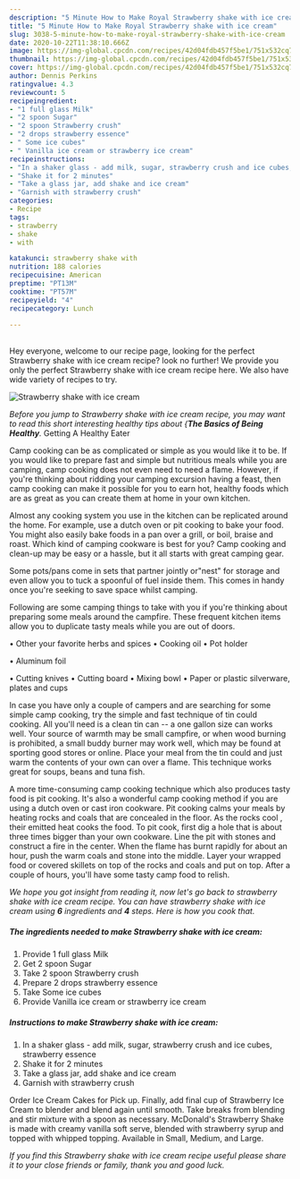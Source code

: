 ```yaml
---
description: "5 Minute How to Make Royal Strawberry shake with ice cream"
title: "5 Minute How to Make Royal Strawberry shake with ice cream"
slug: 3038-5-minute-how-to-make-royal-strawberry-shake-with-ice-cream
date: 2020-10-22T11:38:10.666Z
image: https://img-global.cpcdn.com/recipes/42d04fdb457f5be1/751x532cq70/strawberry-shake-with-ice-cream-recipe-main-photo.jpg
thumbnail: https://img-global.cpcdn.com/recipes/42d04fdb457f5be1/751x532cq70/strawberry-shake-with-ice-cream-recipe-main-photo.jpg
cover: https://img-global.cpcdn.com/recipes/42d04fdb457f5be1/751x532cq70/strawberry-shake-with-ice-cream-recipe-main-photo.jpg
author: Dennis Perkins
ratingvalue: 4.3
reviewcount: 5
recipeingredient:
- "1 full glass Milk"
- "2 spoon Sugar"
- "2 spoon Strawberry crush"
- "2 drops strawberry essence"
- " Some ice cubes"
- " Vanilla ice cream or strawberry ice cream"
recipeinstructions:
- "In a shaker glass - add milk, sugar, strawberry crush and ice cubes, strawberry essence"
- "Shake it for 2 minutes"
- "Take a glass jar, add shake and ice cream"
- "Garnish with strawberry crush"
categories:
- Recipe
tags:
- strawberry
- shake
- with

katakunci: strawberry shake with 
nutrition: 188 calories
recipecuisine: American
preptime: "PT13M"
cooktime: "PT57M"
recipeyield: "4"
recipecategory: Lunch

---
```

<br>
Hey everyone, welcome to our recipe page, looking for the perfect Strawberry shake with ice cream recipe? look no further! We provide you only the perfect Strawberry shake with ice cream recipe here. We also have wide variety of recipes to try.
<br>


![Strawberry shake with ice cream](https://img-global.cpcdn.com/recipes/42d04fdb457f5be1/751x532cq70/strawberry-shake-with-ice-cream-recipe-main-photo.jpg)

<i>Before you jump to Strawberry shake with ice cream recipe, you may want to read this short interesting healthy tips about {<strong>The Basics of Being Healthy</strong>.</i>
Getting A Healthy Eater

    
Camp cooking can be as complicated or simple as you would like it to be. If you would like to prepare fast and simple but nutritious meals while you are camping, camp cooking does not even need to need a flame. However, if you're thinking about ridding your camping excursion having a feast, then camp cooking can make it possible for you to earn hot, healthy foods which are as great as you can create them at home in your own kitchen.

 Almost any cooking system you use in the kitchen can be replicated around the home. For example, use a dutch oven or pit cooking to bake your food. You might also easily bake foods in a pan over a grill, or boil, braise and roast. Which kind of camping cookware is best for you? Camp cooking and clean-up may be easy or a hassle, but it all starts with great camping gear.

Some pots/pans come in sets that partner jointly or"nest" for storage and even allow you to tuck a spoonful of fuel inside them. This comes in handy once you're seeking to save space whilst camping.

Following are some camping things to take with you if you're thinking about preparing some meals around the campfire. These frequent kitchen items allow you to duplicate tasty meals while you are out of doors.


• Other your favorite herbs and spices
• Cooking oil
• Pot holder

• Aluminum foil

• Cutting knives
• Cutting board
• Mixing bowl
• Paper or plastic silverware, plates and cups

In case you have only a couple of campers and are searching for some simple camp cooking, try the simple and fast technique of tin could cooking. All you'll need is a clean tin can -- a one gallon size can works well. Your source of warmth may be small campfire, or when wood burning is prohibited, a small buddy burner may work well, which may be found at sporting good stores or online. Place your meal from the tin could and just warm the contents of your own can over a flame.  This technique works great for soups, beans and tuna fish.

A more time-consuming camp cooking technique which also produces tasty food is pit cooking.  It's also a wonderful camp cooking method if you are using a dutch oven or cast iron cookware. Pit cooking calms your meals by heating rocks and coals that are concealed in the floor. As the rocks cool , their emitted heat cooks the food. To pit cook, first dig a hole that is about three times bigger than your own cookware. Line the pit with stones and construct a fire in the center. When the flame has burnt rapidly for about an hour, push the warm coals and stone into the middle. Layer your wrapped food or covered skillets on top of the rocks and coals and put on top. After a couple of hours, you'll have some tasty camp food to relish.


<i>We hope you got insight from reading it, now let's go back to strawberry shake with ice cream recipe. You can have strawberry shake with ice cream using <strong>6</strong> ingredients and <strong>4</strong> steps. Here is how you cook that.
</i>

##### The ingredients needed to make Strawberry shake with ice cream:

1. Provide 1 full glass Milk
1. Get 2 spoon Sugar
1. Take 2 spoon Strawberry crush
1. Prepare 2 drops strawberry essence
1. Take  Some ice cubes
1. Provide  Vanilla ice cream or strawberry ice cream


##### Instructions to make Strawberry shake with ice cream:

1. In a shaker glass - add milk, sugar, strawberry crush and ice cubes, strawberry essence
1. Shake it for 2 minutes
1. Take a glass jar, add shake and ice cream
1. Garnish with strawberry crush


Order Ice Cream Cakes for Pick up. Finally, add final cup of Strawberry Ice Cream to blender and blend again until smooth. Take breaks from blending and stir mixture with a spoon as necessary. McDonald&#39;s Strawberry Shake is made with creamy vanilla soft serve, blended with strawberry syrup and topped with whipped topping. Available in Small, Medium, and Large. 

<i>If you find this Strawberry shake with ice cream recipe useful please share it to your close friends or family, thank you and good luck.</i>
